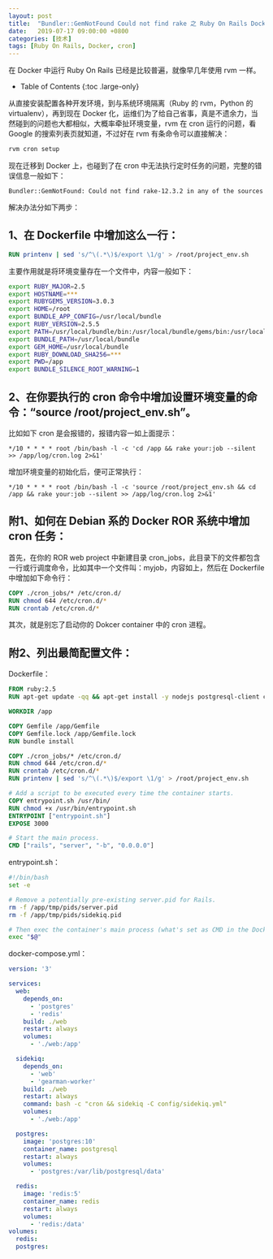 ```yaml
---
layout: post
title:  "Bundler::GemNotFound Could not find rake 之 Ruby On Rails Docker cron 运行问题解决办法"
date:   2019-07-17 09:00:00 +0800
categories: [技术]
tags: [Ruby On Rails, Docker, cron]
---
```


在 Docker 中运行 Ruby On Rails 已经是比较普遍，就像早几年使用 rvm 一样。

- Table of Contents
{:toc .large-only}

从直接安装配置各种开发环境，到与系统环境隔离（Ruby 的 rvm，Python 的 virtualenv），再到现在 Docker 化，运维们为了给自己省事，真是不遗余力，当然碰到的问题也大都相似，大概率牵扯环境变量，rvm 在 cron 运行的问题，看 Google 的搜索列表页就知道，不过好在 rvm 有条命令可以直接解决：

``` bash
rvm cron setup
```

现在迁移到 Docker 上，也碰到了在 cron 中无法执行定时任务的问题，完整的错误信息一般如下：

```
Bundler::GemNotFound: Could not find rake-12.3.2 in any of the sources
```

解决办法分如下两步：

## 1、在 Dockerfile 中增加这么一行：

``` dockerfile
RUN printenv | sed 's/^\(.*\)$/export \1/g' > /root/project_env.sh
```

主要作用就是将环境变量存在一个文件中，内容一般如下：


``` bash
export RUBY_MAJOR=2.5
export HOSTNAME=***
export RUBYGEMS_VERSION=3.0.3
export HOME=/root
export BUNDLE_APP_CONFIG=/usr/local/bundle
export RUBY_VERSION=2.5.5
export PATH=/usr/local/bundle/bin:/usr/local/bundle/gems/bin:/usr/local/sbin:/usr/local/bin:/usr/sbin:/usr/bin:/sbin:/bin
export BUNDLE_PATH=/usr/local/bundle
export GEM_HOME=/usr/local/bundle
export RUBY_DOWNLOAD_SHA256=***
export PWD=/app
export BUNDLE_SILENCE_ROOT_WARNING=1
```

## 2、在你要执行的 cron 命令中增加设置环境变量的命令：“source /root/project_env.sh”。

比如如下 cron 是会报错的，报错内容一如上面提示：

``` crontab
*/10 * * * * root /bin/bash -l -c 'cd /app && rake your:job --silent >> /app/log/cron.log 2>&1'
```

增加环境变量的初始化后，便可正常执行：

``` crontab
*/10 * * * * root /bin/bash -l -c 'source /root/project_env.sh && cd /app && rake your:job --silent >> /app/log/cron.log 2>&1'
```

## 附1、如何在 Debian 系的 Docker ROR 系统中增加 cron 任务：

首先，在你的 ROR web project 中新建目录 cron_jobs，此目录下的文件都包含一行或行调度命令，比如其中一个文件叫：myjob，内容如上，然后在 Dockerfile 中增加如下命令行：

``` dockerfile
COPY ./cron_jobs/* /etc/cron.d/
RUN chmod 644 /etc/cron.d/*
RUN crontab /etc/cron.d/*
```

其次，就是别忘了启动你的 Dokcer container 中的 cron 进程。

## 附2、列出最简配置文件：

Dockerfile：

``` dockerfile
FROM ruby:2.5
RUN apt-get update -qq && apt-get install -y nodejs postgresql-client cron

WORKDIR /app

COPY Gemfile /app/Gemfile
COPY Gemfile.lock /app/Gemfile.lock
RUN bundle install

COPY ./cron_jobs/* /etc/cron.d/
RUN chmod 644 /etc/cron.d/*
RUN crontab /etc/cron.d/*
RUN printenv | sed 's/^\(.*\)$/export \1/g' > /root/project_env.sh

# Add a script to be executed every time the container starts.
COPY entrypoint.sh /usr/bin/
RUN chmod +x /usr/bin/entrypoint.sh
ENTRYPOINT ["entrypoint.sh"]
EXPOSE 3000

# Start the main process.
CMD ["rails", "server", "-b", "0.0.0.0"]
```

entrypoint.sh：

``` bash
#!/bin/bash
set -e

# Remove a potentially pre-existing server.pid for Rails.
rm -f /app/tmp/pids/server.pid
rm -f /app/tmp/pids/sidekiq.pid

# Then exec the container's main process (what's set as CMD in the Dockerfile).
exec "$@"
```

docker-compose.yml：

``` yaml
version: '3'

services:
  web:
    depends_on:
      - 'postgres'
      - 'redis'
    build: ./web
    restart: always
    volumes:
      - './web:/app'

  sidekiq:
    depends_on:
      - 'web'
      - 'gearman-worker'
    build: ./web
    restart: always
    command: bash -c "cron && sidekiq -C config/sidekiq.yml"
    volumes:
      - './web:/app'

  postgres:
    image: 'postgres:10'
    container_name: postgresql
    restart: always
    volumes:
      - 'postgres:/var/lib/postgresql/data'

  redis:
    image: 'redis:5'
    container_name: redis
    restart: always
    volumes:
      - 'redis:/data'
volumes:
  redis:
  postgres:
```
